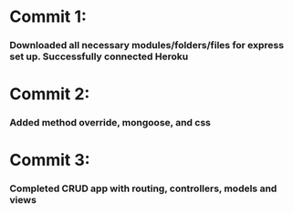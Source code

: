 # Commit 1:
### Downloaded all necessary modules/folders/files for express set up. Successfully connected Heroku

# Commit 2:
### Added method override, mongoose, and css

# Commit 3: 
### Completed CRUD app with routing, controllers, models and views
